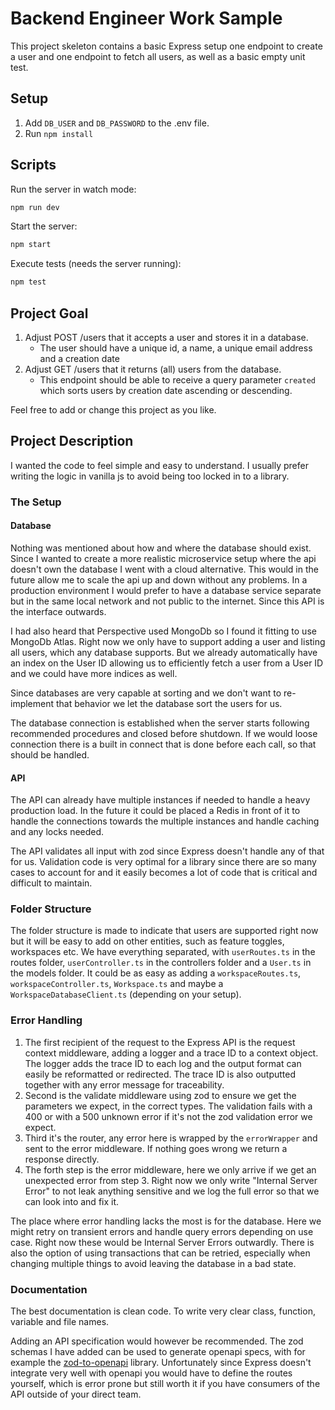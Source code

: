 # Backend Engineer Work Sample

This project skeleton contains a basic Express setup one endpoint to create a user and one endpoint to fetch all users, as well as a basic empty unit test.

## Setup

1. Add `DB_USER` and `DB_PASSWORD` to the .env file.
2. Run `npm install`

## Scripts

Run the server in watch mode:

```sh
npm run dev
```

Start the server:

```sh
npm start
```

Execute tests (needs the server running):

```sh
npm test
```

## Project Goal

1. Adjust POST /users that it accepts a user and stores it in a database.
    - The user should have a unique id, a name, a unique email address and a creation date
2. Adjust GET /users that it returns (all) users from the database.
    - This endpoint should be able to receive a query parameter `created` which sorts users by creation date ascending or descending.

Feel free to add or change this project as you like.

## Project Description

I wanted the code to feel simple and easy to understand. I usually prefer writing the logic in vanilla js to avoid being too locked in to a library.

### The Setup

#### Database

Nothing was mentioned about how and where the database should exist. Since I wanted to create a more realistic microservice setup where the api doesn't own the database I went with a cloud alternative. This would in the future allow me to scale the api up and down without any problems. In a production environment I would prefer to have a database service separate but in the same local network and not public to the internet. Since this API is the interface outwards.

I had also heard that Perspective used MongoDb so I found it fitting to use MongoDb Atlas. Right now we only have to support adding a user and listing all users, which any database supports. But we already automatically have an index on the User ID allowing us to efficiently fetch a user from a User ID and we could have more indices as well.

Since databases are very capable at sorting and we don't want to re-implement that behavior we let the database sort the users for us.

The database connection is established when the server starts following recommended procedures and closed before shutdown. If we would loose connection there is a built in connect that is done before each call, so that should be handled.

#### API

The API can already have multiple instances if needed to handle a heavy production load. In the future it could be placed a Redis in front of it to handle the connections towards the multiple instances and handle caching and any locks needed.

The API validates all input with zod since Express doesn't handle any of that for us. Validation code is very optimal for a library since there are so many cases to account for and it easily becomes a lot of code that is critical and difficult to maintain.

### Folder Structure

The folder structure is made to indicate that users are supported right now but it will be easy to add on other entities, such as feature toggles, workspaces etc. We have everything separated, with `userRoutes.ts` in the routes folder, `userController.ts` in the controllers folder and a `User.ts` in the models folder. It could be as easy as adding a `workspaceRoutes.ts`, `workspaceController.ts`, `Workspace.ts` and maybe a `WorkspaceDatabaseClient.ts` (depending on your setup).

### Error Handling

1. The first recipient of the request to the Express API is the request context middleware, adding a logger and a trace ID to a context object. The logger adds the trace ID to each log and the output format can easily be reformatted or redirected. The trace ID is also outputted together with any error message for traceability.
2. Second is the validate middleware using zod to ensure we get the parameters we expect, in the correct types. The validation fails with a 400 or with a 500 unknown error if it's not the zod validation error we expect.
3. Third it's the router, any error here is wrapped by the `errorWrapper` and sent to the error middleware. If nothing goes wrong we return a response directly.
4. The forth step is the error middleware, here we only arrive if we get an unexpected error from step 3. Right now we only write "Internal Server Error" to not leak anything sensitive and we log the full error so that we can look into and fix it.

The place where error handling lacks the most is for the database. Here we might retry on transient errors and handle query errors depending on use case. Right now these would be Internal Server Errors outwardly. There is also the option of using transactions that can be retried, especially when changing multiple things to avoid leaving the database in a bad state.

### Documentation

The best documentation is clean code. To write very clear class, function, variable and file names.

Adding an API specification would however be recommended. The zod schemas I have added can be used to generate openapi specs, with for example the [zod-to-openapi](https://github.com/asteasolutions/zod-to-openapi) library. Unfortunately since Express doesn't integrate very well with openapi you would have to define the routes yourself, which is error prone but still worth it if you have consumers of the API outside of your direct team.
